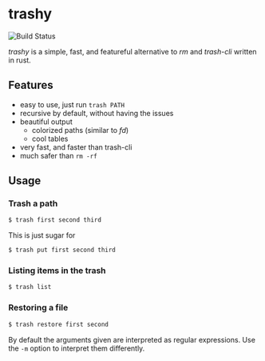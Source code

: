 # trashy

![Build Status](https://github.com/oberblastmeister/trash-cli/workflows/ci/badge.svg)

*trashy* is a simple, fast, and featureful alternative to *rm* and *trash-cli* written in rust.

## Features

- easy to use, just run `trash PATH`
- recursive by default, without having the issues
- beautiful output
    - colorized paths (similar to *fd*)
    - cool tables
- very fast, and faster than trash-cli
- much safer than `rm -rf`

## Usage

### Trash a path

```bash
$ trash first second third
```

This is just sugar for 

```bash
$ trash put first second third
```

### Listing items in the trash

```bash
$ trash list
```

### Restoring a file

```bash
$ trash restore first second
```

By default the arguments given are interpreted as regular expressions. Use the `-m` option to interpret them differently.

<!-- ## Installation

### Using cargo

clone the github repo using `git clone https://github.com/oberblastmeister/trashy.git`

build using `cargo build --release`

the binary should be at `target/release/trash`

### Arch Linux 

AUR package coming soon!

## License

Copyright (c) 2020 Brian Shu

*trashy* is distributed under the terms of both the MIT license and the Apache License 2.0.

See the [LICENSE-APACHE](LICENSE-APACHE) and [LICENSE-MIT](LICENSE-MIT) -->
